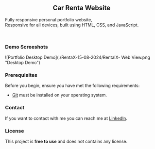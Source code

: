   <h2 align="center">Car Renta Website</h2>

  Fully responsive personal portfolio website, <br />Responsive for all devices, built using HTML, CSS, and JavaScript.


</div>

<br />

### Demo Screeshots

![Portfolio Desktop Demo](./RentaX-15-08-2024/RentalX- Web View.png "Desktop Demo")

### Prerequisites

Before you begin, ensure you have met the following requirements:

* [Git](https://git-scm.com/downloads "Download Git") must be installed on your operating system.

### Contact

If you want to contact with me you can reach me at [LinkedIn](https://www.linkedin.com/in/tirth-ux-ui-designer).

### License

This project is **free to use** and does not contains any license.
